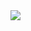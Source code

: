 

<a href="https://youtu.be/FfWr68DOgpU">
    <img src="https://user-images.githubusercontent.com/31013187/170160929-34697036-4b75-4e41-9a7f-208e0b952ccb.png">
</a>

